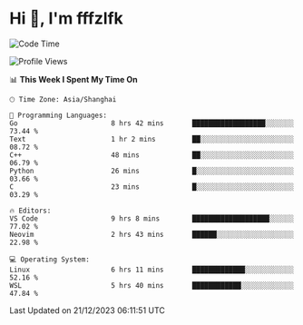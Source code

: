 # Hi 👋, I'm fffzlfk

<!--START_SECTION:waka-->
![Code Time](http://img.shields.io/badge/Code%20Time-630%20hrs%2010%20mins-blue)

![Profile Views](http://img.shields.io/badge/Profile%20Views-0-blue)

📊 **This Week I Spent My Time On** 

```text
🕑︎ Time Zone: Asia/Shanghai

💬 Programming Languages: 
Go                       8 hrs 42 mins       ██████████████████░░░░░░░   73.44 % 
Text                     1 hr 2 mins         ██░░░░░░░░░░░░░░░░░░░░░░░   08.72 % 
C++                      48 mins             ██░░░░░░░░░░░░░░░░░░░░░░░   06.79 % 
Python                   26 mins             █░░░░░░░░░░░░░░░░░░░░░░░░   03.66 % 
C                        23 mins             █░░░░░░░░░░░░░░░░░░░░░░░░   03.29 % 

🔥 Editors: 
VS Code                  9 hrs 8 mins        ███████████████████░░░░░░   77.02 % 
Neovim                   2 hrs 43 mins       ██████░░░░░░░░░░░░░░░░░░░   22.98 % 

💻 Operating System: 
Linux                    6 hrs 11 mins       █████████████░░░░░░░░░░░░   52.16 % 
WSL                      5 hrs 40 mins       ████████████░░░░░░░░░░░░░   47.84 % 
```


 Last Updated on 21/12/2023 06:11:51 UTC
<!--END_SECTION:waka-->
